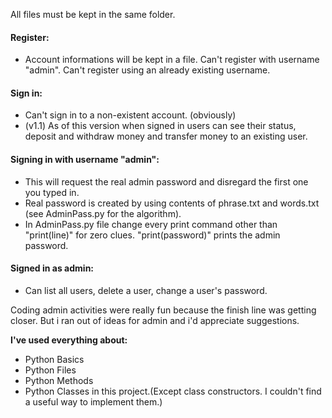 All files must be kept in the same folder.


#### Register:
- Account informations will be kept in a file. Can't register with username "admin". Can't register using an already existing username.


#### Sign in:
- Can't sign in to a non-existent account. (obviously)
- (v1.1) As of this version when signed in users can see their status, deposit and withdraw money and transfer money to an existing user.


#### Signing in with username "admin":
- This will request the real admin password and disregard the first one you typed in.
- Real password is created by using contents of phrase.txt and words.txt (see AdminPass.py for the algorithm).
- In AdminPass.py file change every print command other than "print(line)" for zero clues. "print(password)" prints the admin password.


#### Signed in as admin:
- Can list all users, delete a user, change a user's password.


Coding admin activities were really fun because the finish line was getting closer. But i ran out of ideas for admin and i'd appreciate suggestions.

**I've used everything about:**
- Python Basics
- Python Files
- Python Methods
- Python Classes in this project.(Except class constructors. I couldn't find a useful way to implement them.)
